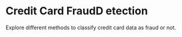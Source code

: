 # Credit Card FraudD etection
Explore different methods to classify credit card data as fraud or not.
